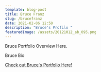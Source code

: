 ```yaml
---
template: blog-post
title: Bruce Franz
slug: /brucefranz
date: 2021-02-06 12:50
description: "Bruce's Profilo "
featuredImage: /assets/20121012_ab_095.png
---
```

Bruce Portfolio Overview Here.

Bruce Bio

[Check out Bruce's Portfolio Here!](bfadvtech.ictoxlab.com)